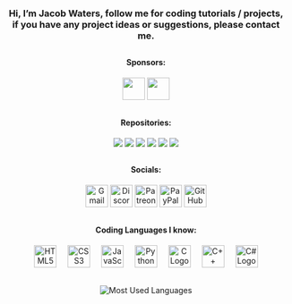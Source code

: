 <h3 align="center">Hi, I’m Jacob Waters, follow me for coding tutorials / projects, if you have any project ideas or suggestions, please contact me.</h3>

##

<div align="center">
  <h4>Sponsors:</h4>
  <a href="https://github.com/sponsors/Jpwaters09" alt="Sponsor Me"><img src="https://img.shields.io/static/v1?label=Sponsor%20Me&message=%E2%9D%A4&color=%23fe8e86" height="40"></a>
  <a href="https://github.com/sponsors/Jpwaters09" alt="Sponsors"><img src="https://img.shields.io/github/sponsors/Jpwaters09?label=Sponsors" height="40"></a>

  <!-- Start Sponsors -->
  <!-- End Sponsors -->
</div>

##

<div align="center">
  <h4>Repositories:</h4>

  <a href="https://github.com/Jpwaters09/Raspberry-Pi-Projects" alt="Raspberry Pi Projects"><img src="https://github-readme-stats.vercel.app/api/pin/?username=jpwaters09&repo=Raspberry-Pi-Projects&theme=transparent"></a>
  <a href="https://github.com/Jpwaters09/HTML-Projects" alt="HTML Projects"><img src="https://github-readme-stats.vercel.app/api/pin/?username=jpwaters09&repo=HTML-Projects&theme=transparent"></a>
  <a href="https://github.com/Jpwaters09/Python-Projects" alt="Python Projects"><img src="https://github-readme-stats.vercel.app/api/pin/?username=jpwaters09&repo=Python-Projects&theme=transparent"></a>
  <a href="https://github.com/Jpwaters09/CPP-Projects" alt="C++ Projects"><img src="https://github-readme-stats.vercel.app/api/pin/?username=jpwaters09&repo=CPP-Projects&theme=transparent"></a>
  <a href="https://github.com/Jpwaters09/Comment-Remover" alt="Comment Remover"><img src="https://github-readme-stats.vercel.app/api/pin/?username=jpwaters09&repo=Comment-Remover&theme=transparent"></a>
  <a href="https://github.com/Jpwaters09/CS-Projects" alt="C# Projects"><img src="https://github-readme-stats.vercel.app/api/pin/?username=jpwaters09&repo=CS-Projects&theme=transparent"></a>
</div>

##

<div align="center">
  <h4>Socials:</h4>
  
  <a href="mailto:jpwaters.github@gmail.com"><img margin-right="10px" src="https://img.shields.io/static/v1?message=Gmail&logo=gmail&label=&color=D14836&logoColor=white&labelColor=&style=flat" height="40" alt="Gmail Logo"/></a>
  <a href="https://discord.com/invite/76dFqekSXz"><img src="https://img.shields.io/static/v1?message=Discord&logo=discord&label=&color=7289DA&logoColor=white&labelColor=&style=flat" height="40" alt="Discord Logo"/></a>
  <a href="https://patreon.com/Jpwaters09"><img src="https://img.shields.io/static/v1?message=Patreon&logo=patreon&label=&color=F96854&logoColor=white&labelColor=&style=flat" height="40" alt="Patreon Logo"/></a>
  <a href="https://paypal.me/JacobW120"><img src="https://img.shields.io/static/v1?message=PayPal&logo=paypal&label=&color=00457C&logoColor=white&labelColor=&style=flat" height="40" alt="PayPal Logo"/></a>
  <a href="https://github.com/jpwaters09"><img src="https://img.shields.io/static/v1?message=GitHub&logo=github&label=&color=181717&logoColor=white&labelColor=&style=flat" height="40" alt="GitHub Logo"/></a>
</div>

##

<h4 align="center">Coding Languages I know:</h4>

<div align="center">
  <img src="https://cdn.jsdelivr.net/gh/devicons/devicon/icons/html5/html5-original.svg" height="40" alt="HTML5 Logo"/>
  <img width="12"/>
  <img src="https://cdn.jsdelivr.net/gh/devicons/devicon/icons/css3/css3-original.svg" height="40" alt="CSS3 Logo"/>
  <img width="12"/>
  <img src="https://cdn.jsdelivr.net/gh/devicons/devicon/icons/javascript/javascript-original.svg" height="40" alt="JavaScript Logo"/>
  <img width="12"/>
  <img src="https://cdn.jsdelivr.net/gh/devicons/devicon/icons/python/python-original.svg" height="40" alt="Python Logo"/>
  <img width="12"/>
  <!-- <img src="https://cdn.jsdelivr.net/gh/devicons/devicon/icons/bash/bash-original.svg" height="40" alt="Bash Logo"/>
  <img width="12"/> -->
  <img src="https://cdn.jsdelivr.net/gh/devicons/devicon/icons/c/c-original.svg" height="40" alt="C Logo"/>
  <img width="12"/>
  <img src="https://cdn.jsdelivr.net/gh/devicons/devicon/icons/cplusplus/cplusplus-original.svg" height="40" alt="C++ Logo"/>
  <img width="12"/>
  <img src="https://cdn.jsdelivr.net/gh/devicons/devicon/icons/csharp/csharp-original.svg" height="40" alt="C# Logo"/>
</div>

##

<div align="center">
  <img src="https://github-readme-stats.vercel.app/api/top-langs?username=Jpwaters09&locale=en&hide_title=false&layout=compact&card_width=750&langs_count=20&theme=github_dark&hide_border=true" alt="Most Used Languages"/>
</div>
